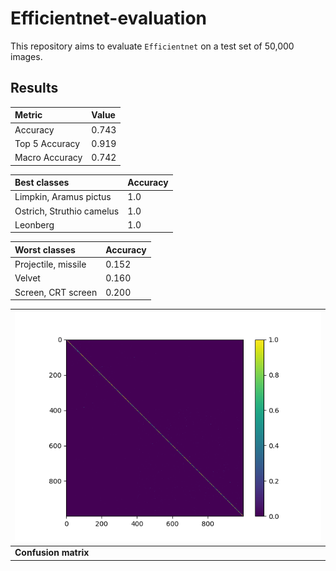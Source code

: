 # Efficientnet-evaluation

This repository aims to evaluate `Efficientnet` on a test set of 50,000 images.

## Results

| Metric | Value |
| :----- | :----- |
|  Accuracy       |  0.743 |
|  Top 5 Accuracy |  0.919 |
|  Macro Accuracy |  0.742 |

| Best classes | Accuracy |
| :----- | :----- |
|  Limpkin, Aramus pictus    |  1.0 |
|  Ostrich, Struthio camelus |  1.0 |
|  Leonberg                  |  1.0 |


| Worst classes | Accuracy |
| :----- | :----- |
|  Projectile, missile    |  0.152 |
|  Velvet                 |  0.160 |
|  Screen, CRT screen     |  0.200 |

|![Confusion matrix](https://github.com/clementw168/Efficientnet-evaluation/blob/main/confusion_matrix.png)|
|:----|
| <b>Confusion matrix</b>|